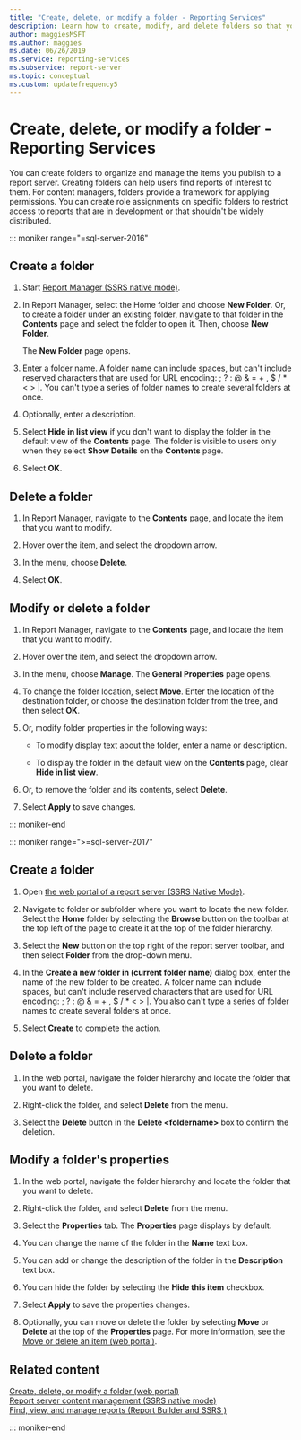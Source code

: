 ```yaml
---
title: "Create, delete, or modify a folder - Reporting Services"
description: Learn how to create, modify, and delete folders so that you can organize and manage the items that you publish to a Reporting Services report server.
author: maggiesMSFT
ms.author: maggies
ms.date: 06/26/2019
ms.service: reporting-services
ms.subservice: report-server
ms.topic: conceptual
ms.custom: updatefrequency5
---
```

# Create, delete, or modify a folder - Reporting Services
  You can create folders to organize and manage the items you publish to a report server. Creating folders can help users find reports of interest to them. For content managers, folders provide a framework for applying permissions. You can create role assignments on specific folders to restrict access to reports that are in development or that shouldn't be widely distributed.  

::: moniker range="=sql-server-2016"

## Create a folder  
  
1.  Start [Report Manager &#40;SSRS native mode&#41;](../web-portal-ssrs-native-mode.md).  
  
1.  In Report Manager, select the Home folder and choose **New Folder**. Or, to create a folder under an existing folder, navigate to that folder in the **Contents** page and select the folder to open it. Then, choose **New Folder**.  
  
     The **New Folder** page opens.  
  
1.  Enter a folder name. A folder name can include spaces, but can't include reserved characters that are used for URL encoding: \; \? \: \@ \& \= \+ \, \$ \/ \* \< \> \|. You can't type a series of folder names to create several folders at once.  
  
1.  Optionally, enter a description.  
  
1.  Select **Hide in list view** if you don't want to display the folder in the default view of the **Contents** page. The folder is visible to users only when they select **Show Details** on the **Contents** page.  
  
1.  Select **OK**.  
  
## Delete a folder  
  
1.  In Report Manager, navigate to the **Contents** page, and locate the item that you want to modify.  
  
1.  Hover over the item, and select the dropdown arrow.  
  
1.  In the menu, choose **Delete**.  
  
1.  Select **OK**.
  
## Modify or delete a folder  
  
1.  In Report Manager, navigate to the **Contents** page, and locate the item that you want to modify.  
  
1.  Hover over the item, and select the dropdown arrow.  
  
1.  In the menu, choose **Manage**. The **General Properties** page opens.  
  
1.  To change the folder location, select **Move**. Enter the location of the destination folder, or choose the destination folder from the tree, and then select **OK**.  
  
1.  Or, modify folder properties in the following ways:  
  
    -   To modify display text about the folder, enter a name or description.  
  
    -   To display the folder in the default view on the **Contents** page, clear **Hide in list view**.  
  
1.  Or, to remove the folder and its contents, select **Delete**.  
  
1.  Select **Apply** to save changes.  

::: moniker-end

::: moniker range=">=sql-server-2017"
 
## Create a folder  
  
1. Open [the web portal of a report server (SSRS Native Mode)](../../reporting-services/web-portal-ssrs-native-mode.md).  
  
1. Navigate to folder or subfolder where you want to locate the new folder. Select the **Home** folder by selecting the **Browse** button on the toolbar at the top left of the page to create it at the top of the folder hierarchy.  
  
1. Select the **New** button on the top right of the report server toolbar, and then select **Folder** from the drop-down menu.  
  
1. In the **Create a new folder in (current folder name)** dialog box, enter the name of the new folder to be created. A folder name can include spaces, but can't include reserved characters that are used for URL encoding: \; \? \: \@ \& \= \+ \, \$ \/ \* \< \> \|. You also can't type a series of folder names to create several folders at once.  
  
1. Select **Create** to complete the action.  
  
## Delete a folder  
  
1. In the web portal, navigate the folder hierarchy and locate the folder that you want to delete.  
  
1. Right-click the folder, and select **Delete** from the menu.  
  
1. Select the **Delete** button in the **Delete \<foldername\>** box to confirm the deletion.  
  
## Modify a folder's properties  
  
1. In the web portal, navigate the folder hierarchy and locate the folder that you want to delete.  
  
1. Right-click the folder, and select **Delete** from the menu.  
  
1. Select the **Properties** tab. The **Properties** page displays by default.  
  
1. You can change the name of the folder in the **Name** text box.  
  
1. You can add or change the description of the folder in the **Description** text box.  
  
1. You can hide the folder by selecting the **Hide this item** checkbox.  
  
1. Select **Apply** to save the properties changes.  
  
1. Optionally, you can move or delete the folder by selecting **Move** or **Delete** at the top of the **Properties** page. For more information, see the [Move or delete an item (web portal)](../../reporting-services/report-server/move-or-delete-an-item-report-manager.md).  
  
## Related content 
 [Create, delete, or modify a folder (web portal)](../../reporting-services/report-server/create-delete-or-modify-a-folder-web-portal.md)   
 [Report server content management (SSRS native mode)](../../reporting-services/report-server/report-server-content-management-ssrs-native-mode.md)   
 [Find, view, and manage reports &#40;Report Builder and SSRS &#41;](../../reporting-services/report-builder/finding-viewing-and-managing-reports-report-builder-and-ssrs.md)    
  
::: moniker-end
